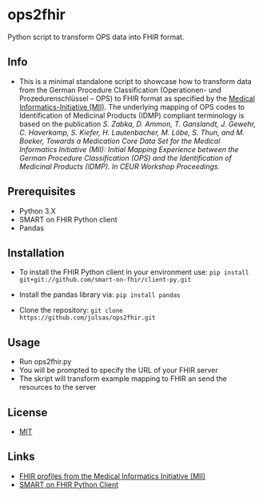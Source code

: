 # ops2fhir

Python script to transform OPS data into FHIR format.

## Info
* This is a minimal standalone script to showcase how to transform data from the German Procedure Classification (Operationen- und Prozedurenschlüssel – OPS) to FHIR format as specified by the [Medical Informatics-Initiative (MII)](https://www.medizininformatik-initiative.de/). The underlying mapping of OPS codes to Identification of Medicinal Products (IDMP) compliant terminology is based on the publication *S. Zabka, D. Ammon, T. Ganslandt, J. Gewehr, C. Haverkamp, S. Kiefer, H. Lautenbacher, M. Löbe, S. Thun, and M. Boeker, Towards a Medication Core Data Set for the Medical Informatics Initiative (MII): Initial Mapping Experience between the German Procedure Classification (OPS) and the Identification of Medicinal Products (IDMP). In CEUR Workshop Proceedings.*

## Prerequisites
* Python 3.X
* SMART on FHIR Python client
* Pandas

## Installation
* To install the FHIR Python client in your environment use: 
`pip install git+git://github.com/smart-on-fhir/client-py.git`

* Install the pandas library via:
`pip install pandas`

* Clone the repository:
`git clone https://github.com/julsas/ops2fhir.git`

## Usage
* Run ops2fhir.py
* You will be prompted to specify the URL of your FHIR server
* The skript will transform example mapping to FHIR an send the resources to the server

## License
* [MIT](https://tldrlegal.com/license/mit-license)

## Links
* [FHIR profiles from the Medical Informatics Initiative (MII)](https://simplifier.net/organization/koordinationsstellemii)
* [SMART on FHIR Python Client](http://docs.smarthealthit.org/client-py/index.html)